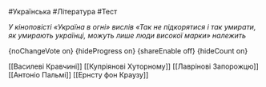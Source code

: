 #Українська #Література #Тест

*У кіноповісті «Україна в огні» вислів «Так не підкорятися і так умирати, як умирають українці, можуть лише люди високої марки» належить*

{noChangeVote on}
{hideProgress on}
{shareEnable off}
{hideCount on}

[[Василеві Кравчині]]
[[Купріянові Хуторному]]
[[Лаврінові Запорожцю]]
[[Антоніо Пальмі]]
[[Ернсту фон Краузу]]
